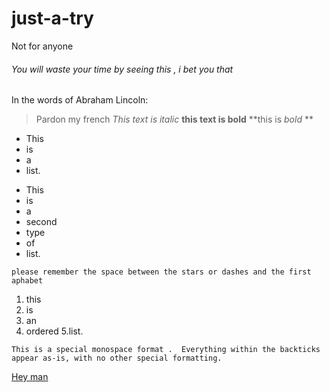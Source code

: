 # just-a-try
Not for anyone 
###### You will waste your time by seeing this , i bet you that
In the words of Abraham Lincoln:

> Pardon my french
*This text is italic*
**this text is bold**
**this is *bold* **

* This
* is
* a
* list.

- This
- is
- a
- second
- type
- of
- list.

`please remember the space between the stars or dashes and the first aphabet `

1. this
2. is
3. an
4. ordered
5.list.


`This is a special monospace format .  Everything within the backticks appear as-is, with no other special formatting.`

[Hey man](http://www.thenewboston.com)
